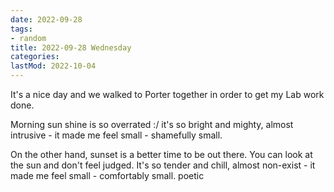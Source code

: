 ```yaml
---
date: 2022-09-28
tags:
- random
title: 2022-09-28 Wednesday
categories:
lastMod: 2022-10-04
---
```

It's a nice day and we walked to Porter together in order to get my Lab work done.

Morning sun shine is so overrated :/ it's so bright and mighty, almost intrusive - it made me feel small - shamefully small.

On the other hand, sunset is a better time to be out there. You can look at the sun and don't feel judged. It's so tender and chill, almost non-exist - it made me feel small - comfortably small. poetic




